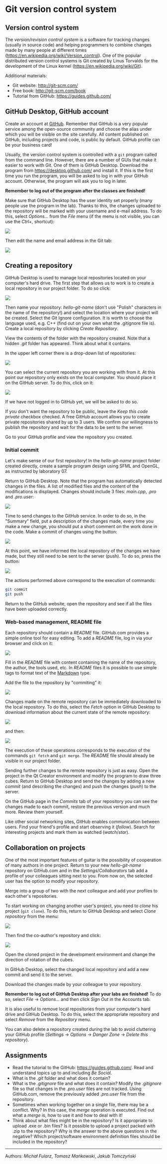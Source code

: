 # Git version control system

## Version control system

The *version/revision control system* is a software for tracking changes (usually in source code) and helping programmers to combine changes made by many people at different times (https://en.wikipedia.org/wiki/Version_control).
One of the popular distributed version control systems is Git created by Linus Torvalds for the development of the Linux kernel (https://en.wikipedia.org/wiki/Git).

Additional materials:

* Git website: http://git-scm.com/
* Free book: http://git-scm.com/book
* Tutorial from GitHub: https://guides.github.com/

## GitHub Desktop, GitHub account

Create an account at [GitHub](https://github.com/). Remember that GitHub is a very popular service among the open-source community and choose the alias under which you will be visible on the site carefully. All content published on GitHub, including projects and code, is public by default. GitHub profile can be your business card!

Usually, the version control system is controlled with a `git` program called from the command line. However, there are a number of GUIs that make it easier to work with Git. One of them is GitHub Desktop. Download the program from https://desktop.github.com/ and install it. If this is the first time you run the program, you will be asked to log in with your GitHub account. Otherwise, the program will ask you to log in later.

**Remember to log out of the program after the classes are finished!**

Make sure that GitHub Desktop has the user identity set properly (many people use the program in the lab). Thanks to this, the changes uploaded to the repository will be marked with your username and e-mail address. To do this, select *Options...* from the *File* menu (if the menu is not visible, you can use the *Ctrl*+*,* shortcut):

![](./_images/git_options.png)

Then edit the name and email address in the Git tab:

![](./_images/git_credentials.png)

## Creating a repository

GitHub Desktop is used to manage local repositories located on your computer's hard drive. The first step that allows us to work is to create a local repository in our project folder. To do so click:

![](./_images/git_create.png)

Then name your repository: *hello-git-name* (don't use "Polish" characters in the name of the repository!) and select the location where your project will be created. Select the Git Ignore configuration. It is worth to choose the language used, e.g. C++ (find out on your own what the .gitignore file is). Create a local repository by clicking *Create Repository*.

View the contents of the folder with the repository created. Note that a hidden *.git* folder has appeared. Think about what it contains.

In the upper left corner there is a drop-down list of repositories:

![](./_images/git_repo_list.png)

You can select the current repository you are working with from it. At this point our repository only exists on the local computer. You should place it on the GitHub server. To do this, click on it:

![](./_images/git_publish.png)

If we have not logged in to GitHub yet, we will be asked to do so.

If you don't want the repository to be public, leave the *Keep this code private* checkbox checked. A free GitHub account allows you to create private repositories shared by up to 3 users. We confirm our willingness to publish the repository and wait for the data to be sent to the server.

Go to your GitHub profile and view the repository you created.

### Initial commit

Let's make sense of our first repository! In the *hello-git-name* project folder created directly, create a sample program design using SFML and OpenGL, as instructed by laboratory 07.

Return to GitHub Desktop. Note that the program has automatically detected changes in the files. A list of modified files and the content of the modifications is displayed. Changes should include 3 files: *main.cpp*, *.pro* and *.pro.user*:

![](./_images/git_changes.png)

Time to send changes to the GitHub service. In order to do so, in the "Summary" field, put a description of the changes made, every time you make a new change, you should put a short comment on the work done in the code. Make a commit of changes using the button:

![](./_images/git_commit.png)

At this point, we have informed the local repository of the changes we have made, but they still need to be sent to the server (push). To do so, press the button:

![](./_images/git_push.png)

The actions performed above correspond to the execution of commands:

```bash
git commit
git push
```

Return to the GitHub website, open the repository and see if all the files have been uploaded correctly.

### Web-based management, README file

Each repository should contain a *README* file. GitHub.com provides a simple online tool for easy editing. To add a *README* file, log in via your browser and click on it:

![](./_images/git_add_readme.png)

Fill in the *README* file with content containing the name of the repository, the author, the tools used, etc. In *README* files it is possible to use simple tags to format text of the [Markdown](https://help.github.com/articles/basic-writing-and-formatting-syntax/) type.

Add the file to the repository by "commiting" it:

![](./_images/git_commit_new_file.png)

Changes made on the remote repository can be immediately downloaded to the local repository. To do this, select the *Fetch* option in GitHub Desktop to download information about the current state of the remote repository:

![](./_images/git_fetch.png)

and then:

![](./_images/git_pull.png)

The execution of these operations corresponds to the execution of the commands `git fetch` and `git merge`. The *README* file should already be visible in our project folder.

Sending further changes to the remote repository is just as easy. Open the project in the Qt Creator environment and modify the program to draw three cubes. Return to GitHub Desktop and send the changes by adding a new *commit* (and describing the changes) and push the changes (*push*) to the server.

On the GitHub page in the *Commits* tab of your repository you can see the changes made to each commit, restore the previous version and much more. Review them yourself. 

Like other social networking sites, GitHub enables communication between users. Find your friend's profile and start observing it (*follow*). Search for interesting projects and mark them as watched (*watch*/*star*).

## Collaboration on projects

One of the most important features of guitar is the possibility of cooperation of many authors in one project. Return to your new *hello-git-name* repository on GitHub.com and in the *Settings*/*Collaborators* tab add a profile of your colleagues sitting next to you. From now on, the selected user has the option to modify your repository.

Merge into a group of two with the next colleague and add your profiles to each other's repositories.

To start working on changing another user's project, you need to *clone* his project (`git clone`). To do this, return to GitHub Desktop and select *Clone repository* from the menu:

![](./_images/git_clone_repository.png)

Then find the co-author's repository and click:

![](./_images/git_clone.png)

Open the cloned project in the development environment and change the direction of rotation of the cubes.

In GitHub Desktop, select the changed local repository and add a new commit and send it to the server.

Download the changes made by your colleague to your repository.

**Remember to log out of GitHub Desktop after your labs are finished!** To do so, select *File* &rarr; *Options...* and then click *Sign Out* in the Accounts tab.

It is also useful to remove local repositories from your computer's hard drive and GitHub Desktop. To do this, select the appropriate repository and select *Remove* from the *Repository* menu.

You can also delete a repository created during the lab to avoid cluttering your GitHub profile (*Settings* &rarr; *Options* &rarr; *Danger Zone* &rarr; *Delete this repository*).

## Assignments

* Read the tutorial to the GitHub: https://guides.github.com/. Read and understand topics up to and including *Be Social*.
* What is the *.git* folder and what does it contain?
* What is the *.gitignore* file and what does it contain? Modify the *.gitignore* file so that changes in the *.pro.user* files are not tracked. Using GitHub.com, remove the previously added *.pro.user* file from the repository.
* Sometimes when working together on a single file, there may be a conflict. Why? In this case, the *merge* operation is executed. Find out what a *merge* is, how to use it and how to deal with it!
* Think about what files might be in the repository? Is it appropriate to upload .exe or .bin files? Is it possible to upload a project packed with .zip to the repository? Why is the answer to the above questions in the negative? Which project/software environment definition files should be included in the repository?

***
Authors: *Michał Fularz*, *Tomasz Mańkowski*, *Jakub Tomczyński*

